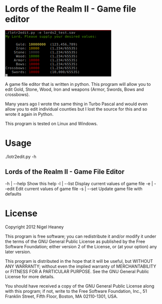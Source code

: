 Lords of the Realm II - Game file editor
========================================

![screenshot1](lotr2_edit.png)

A game file editor that is written in python.  This program will allow you to edit Gold, Stone, Wood, Iron and weapons (Armor, Swords, Bows and crossbows).

Many years ago I wrote the same thing in Turbo Pascal and would even allow you to edit individual counties but I lost the source for this and so wrote it again in Python.

This program is tested on Linux and Windows.


Usage
=====

./lotr2edit.py -h

Lords of the Realm II - Game File Editor
----------------------------------------

 -h | --help                 Show this help
 -l | --list <file>          Display current values of game file
 -e | --edit <file>          Edit current values of game file
 -s | --set <file>           Update game file with defaults



License
=========

Copyright 2012 Nigel Heaney
 
This program is free software; you can redistribute it and/or modify
it under the terms of the GNU General Public License as published by
the Free Software Foundation; either version 2 of the License, or
(at your option) any later version.
  
This program is distributed in the hope that it will be useful,
but WITHOUT ANY WARRANTY; without even the implied warranty of
MERCHANTABILITY or FITNESS FOR A PARTICULAR PURPOSE.  See the
GNU General Public License for more details.
  
You should have received a copy of the GNU General Public License
along with this program; if not, write to the Free Software
Foundation, Inc., 51 Franklin Street, Fifth Floor, Boston,
MA 02110-1301, USA.
